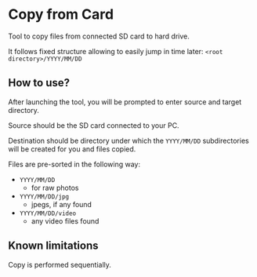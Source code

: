 # Copy from Card

Tool to copy files from connected SD card to hard drive.

It follows fixed structure allowing to easily jump in time later:
`<root directory>/YYYY/MM/DD`

## How to use?
After launching the tool, you will be prompted to enter source and target directory.

Source should be the SD card connected to your PC.

Destination should be directory under which the `YYYY/MM/DD` subdirectories will be created for you and files copied.

Files are pre-sorted in the following way:
- `YYYY/MM/DD`
  - for raw photos
- `YYYY/MM/DD/jpg`
  - jpegs, if any found
- `YYYY/MM/DD/video`  
  - any video files found

## Known limitations
Copy is performed sequentially.
